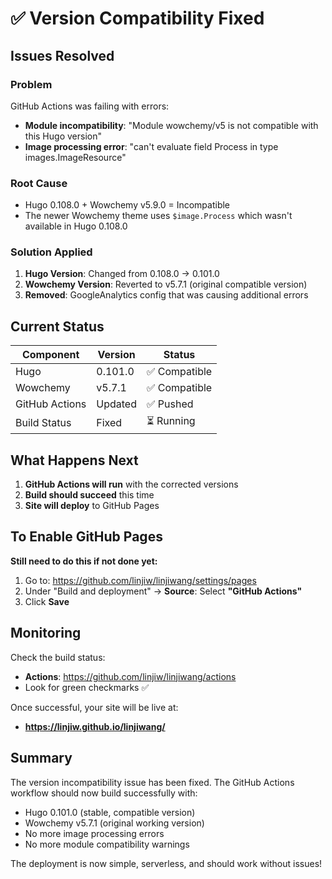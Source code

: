 # ✅ Version Compatibility Fixed

## Issues Resolved

### Problem
GitHub Actions was failing with errors:
- **Module incompatibility**: "Module wowchemy/v5 is not compatible with this Hugo version"
- **Image processing error**: "can't evaluate field Process in type images.ImageResource"

### Root Cause
- Hugo 0.108.0 + Wowchemy v5.9.0 = Incompatible
- The newer Wowchemy theme uses `$image.Process` which wasn't available in Hugo 0.108.0

### Solution Applied
1. **Hugo Version**: Changed from 0.108.0 → 0.101.0
2. **Wowchemy Version**: Reverted to v5.7.1 (original compatible version)
3. **Removed**: GoogleAnalytics config that was causing additional errors

## Current Status

| Component | Version | Status |
|-----------|---------|---------|
| Hugo | 0.101.0 | ✅ Compatible |
| Wowchemy | v5.7.1 | ✅ Compatible |
| GitHub Actions | Updated | ✅ Pushed |
| Build Status | Fixed | ⏳ Running |

## What Happens Next

1. **GitHub Actions will run** with the corrected versions
2. **Build should succeed** this time
3. **Site will deploy** to GitHub Pages

## To Enable GitHub Pages

**Still need to do this if not done yet:**
1. Go to: https://github.com/linjiw/linjiwang/settings/pages
2. Under "Build and deployment" → **Source**: Select **"GitHub Actions"**
3. Click **Save**

## Monitoring

Check the build status:
- **Actions**: https://github.com/linjiw/linjiwang/actions
- Look for green checkmarks ✅

Once successful, your site will be live at:
- **https://linjiw.github.io/linjiwang/**

## Summary

The version incompatibility issue has been fixed. The GitHub Actions workflow should now build successfully with:
- Hugo 0.101.0 (stable, compatible version)
- Wowchemy v5.7.1 (original working version)
- No more image processing errors
- No more module compatibility warnings

The deployment is now simple, serverless, and should work without issues!